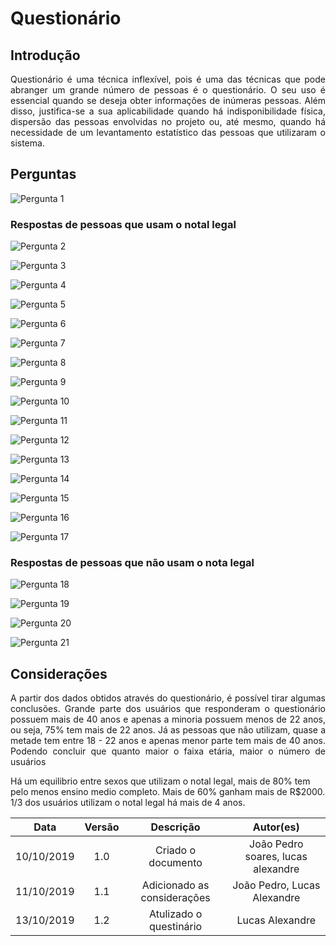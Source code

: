 # Questionário
<p align="justify">

## Introdução

<p align="justify">
Questionário é uma técnica inflexível, pois é uma das técnicas que pode abranger um grande número de pessoas é o questionário. O seu uso é essencial quando se deseja obter informações de inúmeras pessoas. Além disso, justifica-se a sua aplicabilidade quando há indisponibilidade física, dispersão das pessoas envolvidas no projeto ou, até mesmo, quando há necessidade de um levantamento estatístico das pessoas que utilizaram o sistema.
</p>

## Perguntas



![Pergunta 1](img/grafico1.png)

### Respostas de pessoas que usam o notal legal

![Pergunta 2](img/grafico2.png)

![Pergunta 3](img/grafico3.png)

![Pergunta 4](img/grafico4.png)

![Pergunta 5](img/grafico5.png)

![Pergunta 6](img/grafico6.png)

![Pergunta 7](img/grafico7.png)

![Pergunta 8](img/grafico8.png)

![Pergunta 9](img/grafico9.png)

![Pergunta 10](img/grafico10.png)

![Pergunta 11](img/grafico11.png)

![Pergunta 12](img/grafico12.png)


![Pergunta 13](img/grafico13.png)

![Pergunta 14](img/grafico14.png)

![Pergunta 15](img/grafico15.png)

![Pergunta 16](img/grafico16.png)

![Pergunta 17](img/grafico17.png)


### Respostas de pessoas que não usam o nota legal


![Pergunta 18](img/grafico18.png)

![Pergunta 19](img/grafico19.png)

![Pergunta 20](img/grafico20.png)

![Pergunta 21](img/grafico21.png)



## Considerações

<p align="justify">
A partir dos dados obtidos através do questionário, é possível tirar algumas conclusões. Grande parte dos usuários que responderam o questionário possuem mais de 40 anos e apenas a minoria possuem menos de 22 anos, ou seja, 75% tem mais de 22 anos. Já as pessoas que não utilizam, quase a metade tem entre 18 - 22 anos e apenas menor parte tem mais de 40 anos. Podendo concluir que quanto maior o faixa etária, maior o número de usuários

Há um equilibrio entre sexos que utilizam o notal legal, mais de 80% tem pelo menos ensino medio completo. Mais de 60% ganham mais de R$2000. 1/3 dos usuários utilizam o notal legal há mais de 4 anos.
</p>

|   Data   | Versão |           Descrição           |             Autor(es)              |
|:--------:|:------:|:-----------------------------:|:----------------------------------:|
| 10/10/2019 |  1.0   |   Criado o documento    |  João Pedro soares, lucas alexandre|
| 11/10/2019 | 1.1 | Adicionado as considerações| João Pedro, Lucas Alexandre|
| 13/10/2019 | 1.2 | Atulizado o questinário| Lucas Alexandre |